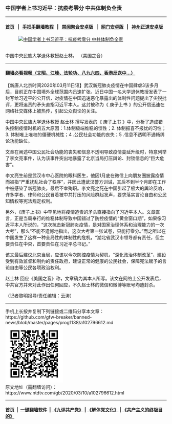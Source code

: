 ### 中国学者上书习近平：抗疫考零分 中共体制负全责
------------------------

#### [首页](https://github.com/gfw-breaker/banned-news/blob/master/README.md) &nbsp;&nbsp;|&nbsp;&nbsp; [手把手翻墙教程](https://github.com/gfw-breaker/guides/wiki) &nbsp;&nbsp;|&nbsp;&nbsp; [禁闻聚合安卓版](https://github.com/gfw-breaker/bn-android) &nbsp;&nbsp;|&nbsp;&nbsp; [网门安卓版](https://github.com/oGate2/oGate) &nbsp;&nbsp;|&nbsp;&nbsp; [神州正道安卓版](https://github.com/SzzdOgate/update) 



<div><div class="featured_image">
 <a href="https://i.ntdtv.com/assets/uploads/2020/03/a8f11c6c447496d95559a6403e762b8b.jpg" target="_blank">
  <figure>
   <img alt="中国学者上书习近平：抗疫考零分 中共体制负全责" src="https://i.ntdtv.com/assets/uploads/2020/03/a8f11c6c447496d95559a6403e762b8b-800x450.jpg"/>
  </figure><br/>
 </a>
 <span class="caption">
  中国中央民族大学退休教授赵士林。 （美国之音）
 </span>
</div>
</div><hr/>

#### [翻墙必看视频（文昭、江峰、法轮功、八九六四、香港反送中...）](https://github.com/gfw-breaker/banned-news/blob/master/pages/link3.md)

<div><div class="post_content" itemprop="articleBody">
 <p>
  【新唐人北京时间2020年03月11日讯】武汉新冠肺炎疫情在中国肆虐3该多月后，目前正在中国境外全球范围内迅速扩张。近日中国一名大学退休教授发表了一封写给习近平的公开信，对疫情在中国迅速恶化暴露出的体制性问题提出了尖锐批评，更将追责的矛头直指习近平本人。这封被称为《
  <ok href="https://www.ntdtv.com/gb/庚子上书.htm">
   庚子上书
  </ok>
  》的公开信迅速在网络社交媒体上被热传，引起公众舆论的关注。
 </p>
 <p>
  中国中央民族大学退休教授
  <ok href="https://www.ntdtv.com/gb/赵士林.htm">
   赵士林
  </ok>
  撰写发表的《
  <ok href="https://www.ntdtv.com/gb/庚子上书.htm">
   庚子上书
  </ok>
  》中，分析了造成错失控制疫情时机的五大原因：1.体制极端维稳的惯性；2. 体制报喜不报忧的习性；3. 体制唯上唯权的僵硬机械性；4 .公民社会功能的丧失；5 .信息不透明不通畅舆论功能缺位。
 </p>
 <p>
  文章在阐述中国公民社会功能的丧失和信息不透明导致疫情蔓延升级时，特意列举了李文亮事件，认为该事件突出地暴露了北京当局打压舆论、封锁信息的“巨大危害”。
 </p>
 <p>
  李文亮生前是武汉市中心医院的眼科医生，他因1月底在微信上向朋友圈披露疫情而被指“严重扰乱社会了秩序”，并因此遭武汉警方训诫，其后不到半个月即在工作中被感染了新冠肺炎，最后不幸殉职。李文亮之死在中国引起了极大的舆论反响，许多学者、律师和公民冒着被中共打压的风险群起发声，要求落实言论自由和公民知情权等宪法规定权利。
 </p>
 <p>
  另外，《庚子上书》中罕见地将疫情追责的矛头直接指向了习近平本人。文章直言，正是当局奉行的维稳体制导致中国错过了防控疫情的“黄金窗口期”，如果像习近平本人所说的，“这次抗击新冠肺炎疫情，是对国家治理体系和治理能力的一次大考”，那么“不能不遗憾地指出，这次大考第一张试卷，只能打零分。”而之所以在中国发生了这样一种全局性的体制性的危机，“湖北省武汉市领导都有责任，但主要责任在中央，首要责任在习近平总书记。”
 </p>
 <p>
  该文最后建议北京当局，应该以今次防控疫情为契机，“深化政治体制改革”，建设受到有效监督和制约的责任政府，建设正常的健康的公民社会，保障宪法赋予的言论自由等公民各项政治权利。
 </p>
 <p>
  <ok href="https://www.ntdtv.com/gb/赵士林.htm">
   赵士林
  </ok>
  回应《美国之音》称，文章确为其本人所写。该文在网络上公开发表后，中共官方并未对此作出任何回应，不久赵士林的微信和微博等账号均遭封杀。
 </p>
 <p>
  （记者黎明报导/责任编辑：云涛）
 </p>
 <div class="single_ad">
 </div>
</div>
</div>
<hr/>
手机上长按并复制下列链接或二维码分享本文章：<br/>
https://github.com/gfw-breaker/banned-news/blob/master/pages/prog1138/a102796612.md <br/>
<a href='https://github.com/gfw-breaker/banned-news/blob/master/pages/prog1138/a102796612.md'><img src='https://github.com/gfw-breaker/banned-news/blob/master/pages/prog1138/a102796612.md.png'/></a> <br/>
原文地址（需翻墙访问）：https://www.ntdtv.com/gb/2020/03/10/a102796612.html


------------------------
#### [首页](https://github.com/gfw-breaker/banned-news/blob/master/README.md) &nbsp;|&nbsp; [一键翻墙软件](https://github.com/gfw-breaker/nogfw/blob/master/README.md) &nbsp;| [《九评共产党》](https://github.com/gfw-breaker/9ping.md/blob/master/README.md#九评之一评共产党是什么) | [《解体党文化》](https://github.com/gfw-breaker/jtdwh.md/blob/master/README.md) | [《共产主义的终极目的》](https://github.com/gfw-breaker/gczydzjmd.md/blob/master/README.md)


<img src='http://gfw-breaker.win/banned-news/pages/prog1138/a102796612.md' width='0px' height='0px'/>